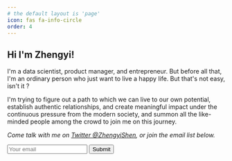 ```yaml
---
# the default layout is 'page'
icon: fas fa-info-circle
order: 4
---
```


## Hi I'm Zhengyi!

I'm a data scientist, product manager, and entrepreneur. But before all that, I'm an ordinary person who just want to live a happy life. But that's not easy, isn't it ?

I'm trying to figure out a path to which we can live to our own potential, establish authentic relationships, and create meaningful impact under the continuous pressure from the modern society, and summon all the like-minded people among the crowd to join me on this journey.

_Come talk with me on [Twitter @ZhengyiShen](https://twitter.com/ZhengyiShen), or join the email list below._

<form action="https://submit-form.com/{{ site.form.formspark_form_id }}">
  <input type="hidden" name="_redirect" value="https://zhengyishen.com/"/>
  <input type="hidden" name="_append" value="false" />
  <input type="email" id="email" name="email" placeholder="Your email" required=""/>
  <button type="submit">Submit</button>
</form>
